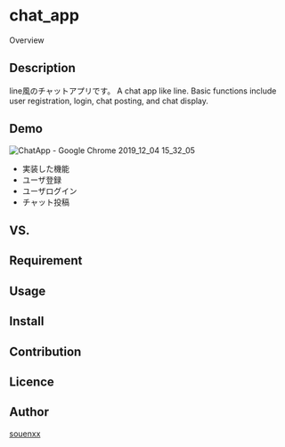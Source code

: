 chat_app
====

Overview

## Description
line風のチャットアプリです。
A chat app like line. Basic functions include user registration, login, chat posting, and chat display.

## Demo
![ChatApp - Google Chrome 2019_12_04 15_32_05](https://user-images.githubusercontent.com/38451133/70120548-3788f880-16b0-11ea-8420-b9acfd7ea4f9.png)

- 実装した機能
 - ユーザ登録
 - ユーザログイン
 - チャット投稿
 
## VS. 

## Requirement

## Usage

## Install

## Contribution

## Licence

## Author

[souenxx](https://github.com/souenxx)
